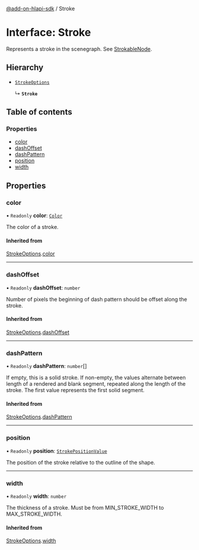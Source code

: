[@add-on-hlapi-sdk](../overview.md) / Stroke

# Interface: Stroke

Represents a stroke in the scenegraph. See [StrokableNode](../classes/strokable-node.md).

## Hierarchy

- [`StrokeOptions`](stroke-options.md)

  ↳ **`Stroke`**

## Table of contents

### Properties

- [color](stroke.md#color)
- [dashOffset](stroke.md#dashOffset)
- [dashPattern](stroke.md#dashPattern)
- [position](stroke.md#position)
- [width](stroke.md#width)

## Properties

### color

• `Readonly` **color**: [`Color`](../classes/color.md)

The color of a stroke.

#### Inherited from

[StrokeOptions](stroke-options.md).[color](stroke-options.md#color)

<hr />

### dashOffset

• `Readonly` **dashOffset**: `number`

Number of pixels the beginning of dash pattern should be offset along the stroke.

#### Inherited from

[StrokeOptions](stroke-options.md).[dashOffset](stroke-options.md#dashOffset)

<hr />

### dashPattern

• `Readonly` **dashPattern**: `number`[]

If empty, this is a solid stroke.
If non-empty, the values alternate between length of a rendered and blank segment,
repeated along the length of the stroke. The first value represents the first solid segment.

#### Inherited from

[StrokeOptions](stroke-options.md).[dashPattern](stroke-options.md#dashPattern)

<hr />

### position

• `Readonly` **position**: [`StrokePositionValue`](../enums/stroke-position-value.md)

The position of the stroke relative to the outline of the shape.

<hr />

### width

• `Readonly` **width**: `number`

The thickness of a stroke. Must be from MIN_STROKE_WIDTH to MAX_STROKE_WIDTH.

#### Inherited from

[StrokeOptions](stroke-options.md).[width](stroke-options.md#width)
